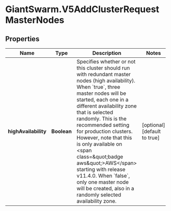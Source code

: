 # GiantSwarm.V5AddClusterRequestMasterNodes

## Properties
Name | Type | Description | Notes
------------ | ------------- | ------------- | -------------
**highAvailability** | **Boolean** | Specifies whether or not this cluster should run with redundant master nodes (high availability).  When &#x60;true&#x60;, three master nodes will be started, each one in a different availability zone that is selected randomly. This is the recommended setting for production clusters. However, note that this is only available on &lt;span class&#x3D;\&quot;badge aws\&quot;&gt;AWS&lt;/span&gt; starting with release v11.4.0.  When &#x60;false&#x60;, only one master node will be created, also in a randomly selected availability zone.  | [optional] [default to true]


